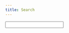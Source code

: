 ```yaml
---
title: Search
---
```

<form method="get" id="sform" action="/search.html">
  <input type="text" id="q" value="" name="q" size="20" class="searchbox">
</form>
<!-- <div id="cse">Loading</div>
<script type="text/javascript">
  (function() {
    document.getElementById('q').value = decodeURIComponent(window.location.search.substring(3)).replace(/\+/g, ' ');
    var loadingDiv = document.getElementById('cse');
    var count = 0;
    var handle = setInterval(function() {
        var text = loadingDiv.innerHTML.substr(0, 8).trim();
        if (text === 'Loading') {
            if (count >= 3) {
                loadingDiv.innerHTML = 'Loading';
                count = 0;
            }
            else {
                loadingDiv.innerHTML = loadingDiv.innerHTML + ' .';
                count++;
            }
        }
        else {
            clearInterval(handle);
        }
    }, 500);
  })();
</script>
<script src="//www.google.com/jsapi" type="text/javascript"></script>
<script type="text/javascript"> 
  google.load('search', '1', {language : 'en', style : google.loader.themes.MINIMALIST});
  google.setOnLoadCallback(function() {
    var customSearchOptions = {};  var customSearchControl = new google.search.CustomSearchControl(
      '014002343956161213633:sxmdlmxxazq', customSearchOptions);
    customSearchControl.setResultSetSize(google.search.Search.FILTERED_CSE_RESULTSET);
    var options = new google.search.DrawOptions();
    options.enableSearchResultsOnly(); 
    customSearchControl.draw('cse', options);
    function parseParamsFromUrl() {
      var params = {};
      var parts = window.location.search.substr(1).split('\x26');
      for (var i = 0; i < parts.length; i++) {
        var keyValuePair = parts[i].split('=');
        var key = decodeURIComponent(keyValuePair[0]);
        params[key] = keyValuePair[1] ?
            decodeURIComponent(keyValuePair[1].replace(/\+/g, ' ')) :
            keyValuePair[1];
      }
      return params;
    }

    var urlParams = parseParamsFromUrl();
    var queryParamName = "q";
    if (urlParams[queryParamName]) {
      customSearchControl.execute(urlParams[queryParamName]);
    }
  }, true);
</script> -->

